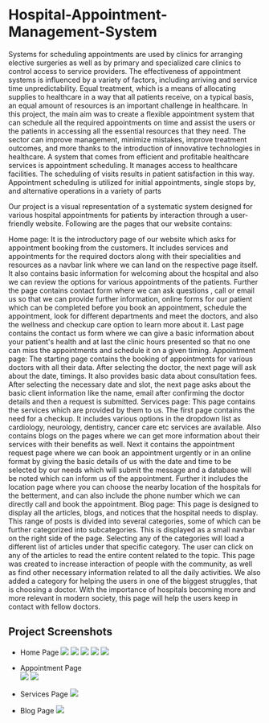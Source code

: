 # Hospital-Appointment-Management-System

Systems for scheduling appointments are used by clinics for arranging elective surgeries as well as by primary and specialized care clinics to control access to service providers. The effectiveness of appointment systems is influenced by a variety of factors, including arriving and service time unpredictability. Equal treatment, which is a means of allocating supplies to healthcare in a way that all patients receive, on a typical basis, an equal amount of resources is an important challenge in healthcare. 
In this project, the main aim was to create a flexible appointment system that can schedule all the required appointments on time and assist the users or the patients in accessing all the essential resources that they need. 
The sector can improve management, minimize mistakes, improve treatment outcomes, and more thanks to the introduction of innovative technologies in healthcare. A system that comes from efficient and profitable healthcare services is appointment scheduling. It manages access to healthcare facilities. The scheduling of visits results in patient satisfaction in this way. Appointment scheduling is utilized for initial appointments, single stops by, and alternative operations in a variety of parts

Our project is a visual representation of a systematic system designed for various hospital appointments for patients by interaction through a user-friendly website. Following are the pages that our website contains:

Home page: It is the introductory page of our website which asks for appointment booking from the customers. It includes services and appointments for the required doctors along with their specialities and resources as a navbar link where we can land on the respective page itself. It also contains basic information for welcoming about the hospital and also we can review the options for various appointments of the patients. Further the page contains contact form where we can ask questions , call or email us so that we can provide further information, online forms for our patient which can be completed before you book an appointment, schedule the appointment, look for different departments and meet the doctors, and also the wellness and checkup care option to learn more about it. Last page contains the contact us form where we can give a basic information about your patient's health and at last the clinic hours presented so that no one can miss the appointments and schedule it on a given timing.
Appointment page: The starting page contains the booking of appointments for various doctors with all their data. After selecting the doctor, the next page will ask about the date, timings. It also provides basic data about consultation fees. After selecting the necessary date and slot, the next page asks about the basic client information like the name, email after confirming the doctor details and then a request is submitted.
Services page: This page contains the services which are provided by them to us. The first page contains the need for a checkup. It includes various options in the dropdown list as cardiology, neurology, dentistry, cancer care etc services are available. Also contains blogs on the pages where we can get more information about their services with their benefits as well. Next it contains the appointment request page where we can book an appointment urgently or in an online format by giving the basic details of us with the date and time to be selected by our needs which will submit the message and a database will be noted which can inform us of the appointment. Further it includes the location page where you can choose the nearby location of the hospitals for the betterment, and can also include the phone number which we can directly call and book the appointment.
Blog page: This page is designed to display all the articles, blogs, and notices that the hospital needs to display. This range of posts is divided into several categories, some of which can be further categorized into subcategories. This is displayed as a small navbar on the right side of the page. Selecting any of the categories will load a different list of articles under that specific category. The user can click on any of the articles to read the entire content related to the topic. This page was created to increase interaction of people with the community, as well as find other necessary information related to all the daily activities. We also added a category for helping the users in one of the biggest struggles, that is choosing a doctor. With the importance of hospitals becoming more and more relevant in modern society, this page will help the users keep in contact with fellow doctors.

## Project Screenshots
- Home Page
  <img src="/images/OP1.jpg">
  <img src="/images/OP2.jpg">
  <img src="/images/OP3.jpg">
  <img src="/images/OP4.jpg">
  <img src="/images/OP5.jpg">
  
- Appointment Page  
  <img src="/images/OP6.jpg">
  <img src="/images/op10.jpg">
- Services Page
  <img src="/images/OP7.jpg">
- Blog Page
  <img src="/images/OP8.jpg">
